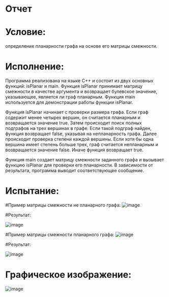# Отчет 

# Условие:
  определение планарности графа на основе его матрицы смежности.
# Исполнение:
  Программа реализована на языке C++ и состоит из двух основных функций: isPlanar и main. Функция isPlanar принимает матрицу смежности в качестве аргумента и возвращает булевское значение, указывающее, является ли граф планарным. Функция main используется для демонстрации работы функции isPlanar.

Функция isPlanar начинает с проверки размера графа. Если граф содержит менее четырех вершин, он считается планарным и возвращается значение true. 
Затем происходит поиск полных подграфов на трех вершинах в графе. Если такой подграф найден, функция возвращает false, указывая на непланарность графа. 
Далее происходит проверка степени каждой вершины. Если хотя бы одна вершина имеет степень больше трех, граф считается непланарным и возвращается значение false. 
Иначе функция возвращает true.

Функция main создает матрицу смежности заданного графа и вызывает функцию isPlanar для проверки его планарности. 
В зависимости от результата, программа выводит соответствующее сообщение.
# Испытание:

#Пример матрицы смежности не планарного графа:
![image](https://github.com/iis-32170x/RPIIS/assets/149104399/3c00cea1-ac92-43b6-b8de-a5a22fc7683e)

#Результат:


![image](https://github.com/iis-32170x/RPIIS/assets/149104399/4c3e6cbc-97bd-4c4c-8f4a-a73ac4b4350a)



#Пример матрицы смежности планарного графа:
![image](https://github.com/iis-32170x/RPIIS/assets/149104399/fb22a4fe-e832-4992-a3bf-e4896f91cd13)


#Результат:


![image](https://github.com/iis-32170x/RPIIS/assets/149104399/3c7d6c70-f025-4f39-af1d-0bc8c924ff92)


# Графическое изображение:
![image](https://github.com/iis-32170x/RPIIS/assets/149104399/d8c07795-971e-4664-9e45-9fe017579ea6)

